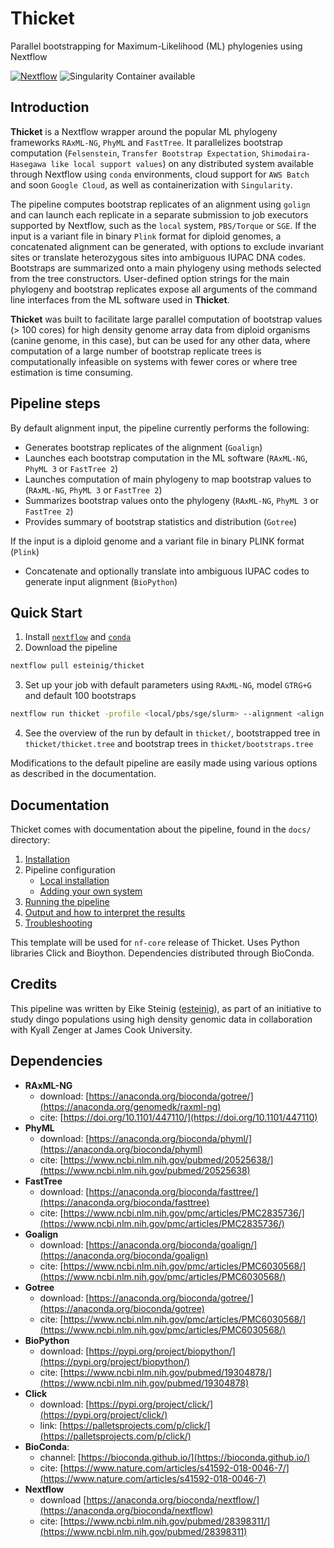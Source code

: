 # Thicket


Parallel bootstrapping for Maximum-Likelihood (ML) phylogenies using Nextflow

[![Nextflow](https://img.shields.io/badge/nextflow-%E2%89%A50.32.0-brightgreen.svg)](https://www.nextflow.io/)
![Singularity Container available](https://img.shields.io/badge/singularity-available-7E4C74.svg)

## Introduction

**Thicket** is a Nextflow wrapper around the popular ML phylogeny frameworks `RAxML-NG`, `PhyML` and `FastTree`. It parallelizes bootstrap computation (`Felsenstein`, `Transfer Bootstrap Expectation`, `Shimodaira-Hasegawa like local support values`) on any distributed system available through Nextflow using `conda` environments, cloud support for `AWS Batch` and soon `Google Cloud`, as well as containerization with `Singularity`.

The pipeline computes bootstrap replicates of an alignment using `golign` and can launch each replicate in a separate submission to job executors supported by Nextflow, such as the `local` system, `PBS/Torque` or `SGE`. If the input is a variant file in binary `Plink` format for diploid genomes, a concatenated alignment can be generated, with options to exclude invariant sites or translate heterozygous sites into ambiguous IUPAC DNA codes. Bootstraps are summarized onto a main phylogeny using methods selected from the tree constructors. User-defined option strings for the main phylogeny and bootstrap replicates expose all arguments of the command line interfaces from the ML software used in **Thicket**.

**Thicket** was built to facilitate large parallel computation of bootstrap values (> 100 cores) for high density genome array data from diploid organisms (canine genome, in this case), but can be used for any other data, where computation of a large number of bootstrap replicate trees is computationally infeasible on systems with fewer cores or where tree estimation is time consuming.

## Pipeline steps

By default alignment input, the pipeline currently performs the following:

* Generates bootstrap replicates of the alignment (`Goalign`)
* Launches each bootstrap computation in the ML software (`RAxML-NG`, `PhyML 3` or `FastTree 2`)
* Launches computation of main phylogeny to map bootstrap values to (`RAxML-NG`, `PhyML 3` or `FastTree 2`)
* Summarizes bootstrap values onto the phylogeny (`RAxML-NG`, `PhyML 3` or `FastTree 2`)
* Provides summary of bootstrap statistics and distribution (`Gotree`)

If the input is a diploid genome and a variant file in binary PLINK format (`Plink`)

* Concatenate and optionally translate into ambiguous IUPAC codes to generate input alignment (`BioPython`) 

## Quick Start

1. Install [`nextflow`](docs/installation.md) and [`conda`](https://conda.io/miniconda.html)
2. Download the pipeline

```bash
nextflow pull esteinig/thicket
```

3. Set up your job with default parameters using `RAxML-NG`, model `GTRG+G` and default 100 bootstraps


```bash
nextflow run thicket -profile <local/pbs/sge/slurm> --alignment <align.fasta>
```

4. See the overview of the run by default in `thicket/`, bootstrapped 
tree in `thicket/thicket.tree` and bootstrap trees in `thicket/bootstraps.tree`

Modifications to the default pipeline are easily made using various options
as described in the documentation.

## Documentation

Thicket comes with documentation about the pipeline, found in the `docs/` directory:

1. [Installation](docs/installation.md)
2. Pipeline configuration
    * [Local installation](docs/configuration/local.md)
    * [Adding your own system](docs/configuration/adding_your_own.md)
3. [Running the pipeline](docs/usage.md)
4. [Output and how to interpret the results](docs/output.md)
5. [Troubleshooting](docs/troubleshooting.md)

This template will be used for `nf-core` release of Thicket. Uses Python libraries Click and Bioython. Dependencies distributed through BioConda.

## Credits

This pipeline was written by Eike Steinig ([esteinig](https://github.com/esteinig)), 
as part of an initiative to study dingo populations using high density genomic data
in collaboration with Kyall Zenger at James Cook University.

## Dependencies


* **RAxML-NG** 
   * download: [https://anaconda.org/bioconda/gotree/](https://anaconda.org/genomedk/raxml-ng)
   * cite: [https://doi.org/10.1101/447110/](https://doi.org/10.1101/447110)
* **PhyML** 
   * download: [https://anaconda.org/bioconda/phyml/](https://anaconda.org/bioconda/phyml)
   * cite: [https://www.ncbi.nlm.nih.gov/pubmed/20525638/](https://www.ncbi.nlm.nih.gov/pubmed/20525638)
* **FastTree** 
   * download: [https://anaconda.org/bioconda/fasttree/](https://anaconda.org/bioconda/fasttree)
   * cite: [https://www.ncbi.nlm.nih.gov/pmc/articles/PMC2835736/](https://www.ncbi.nlm.nih.gov/pmc/articles/PMC2835736/)
* **Goalign** 
   * download: [https://anaconda.org/bioconda/goalign/](https://anaconda.org/bioconda/goalign)
   * cite: [https://www.ncbi.nlm.nih.gov/pmc/articles/PMC6030568/](https://www.ncbi.nlm.nih.gov/pmc/articles/PMC6030568/)
* **Gotree**
   * download: [https://anaconda.org/bioconda/gotree/](https://anaconda.org/bioconda/gotree)
   * cite: [https://www.ncbi.nlm.nih.gov/pmc/articles/PMC6030568/](https://www.ncbi.nlm.nih.gov/pmc/articles/PMC6030568/)
* **BioPython** 
   * download: [https://pypi.org/project/biopython/](https://pypi.org/project/biopython/)
   * cite: [https://www.ncbi.nlm.nih.gov/pubmed/19304878/](https://www.ncbi.nlm.nih.gov/pubmed/19304878)
* **Click**
   * download: [https://pypi.org/project/click/](https://pypi.org/project/click/)
   * link: [https://palletsprojects.com/p/click/](https://palletsprojects.com/p/click/)
* **BioConda**:
   * channel: [https://bioconda.github.io/](https://bioconda.github.io/)
   * cite: [https://www.nature.com/articles/s41592-018-0046-7/](https://www.nature.com/articles/s41592-018-0046-7)
* **Nextflow**
   * download [https://anaconda.org/bioconda/nextflow/](https://anaconda.org/bioconda/nextflow)
   * cite: [https://www.ncbi.nlm.nih.gov/pubmed/28398311/](https://www.ncbi.nlm.nih.gov/pubmed/28398311)


